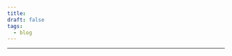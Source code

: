 ```yaml
---
title:
draft: false
tags:
  - blog
---
```

------------------------------------------------------------------------
